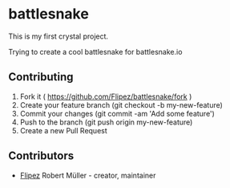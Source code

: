 # battlesnake

This is my first crystal project.

Trying to create a cool battlesnake for battlesnake.io

## Contributing

1. Fork it ( https://github.com/Flipez/battlesnake/fork )
2. Create your feature branch (git checkout -b my-new-feature)
3. Commit your changes (git commit -am 'Add some feature')
4. Push to the branch (git push origin my-new-feature)
5. Create a new Pull Request

## Contributors

- [Flipez](https://github.com/Flipez) Robert Müller - creator, maintainer
